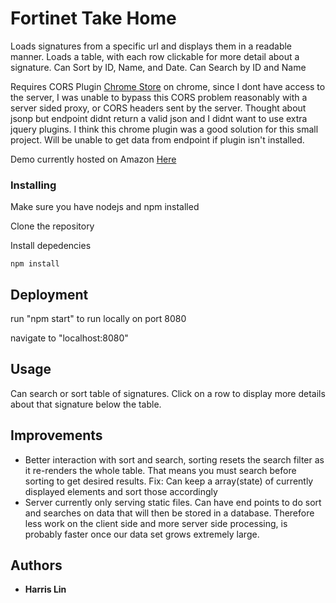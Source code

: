 # Fortinet Take Home

Loads signatures from a specific url and displays them in a readable manner.
Loads a table, with each row clickable for more detail about a signature.
Can Sort by ID, Name, and Date.
Can Search by ID and Name

Requires CORS Plugin [Chrome Store](https://chrome.google.com/webstore/detail/allow-control-allow-origi/nlfbmbojpeacfghkpbjhddihlkkiljbi) on chrome, since I dont have access to the server, I was unable to bypass this CORS problem reasonably with a server sided proxy, or CORS headers sent by the server. Thought about jsonp but endpoint didnt return a valid json and I didnt want to use extra jquery plugins. I think this chrome plugin was a good solution for this small project.
Will be unable to get data from endpoint if plugin isn't installed.

Demo currently hosted on Amazon [Here](http://fortinetwebapp.us-west-2.elasticbeanstalk.com/)

### Installing

Make sure you have nodejs and npm installed

Clone the repository

Install depedencies

```
npm install
```

## Deployment

run "npm start" to run locally on port 8080

navigate to "localhost:8080"

## Usage

Can search or sort table of signatures.
Click on a row to display more details about that signature below the table.

## Improvements

- Better interaction with sort and search, sorting resets the search filter as it re-renders the whole table. That means you must search before sorting to get desired results.
	Fix: Can keep a array(state) of currently displayed elements and sort those accordingly
- Server currently only serving static files. Can have end points to do sort and searches on data that will then be stored in a database. Therefore	less work on the client side and more server side processing, is probably faster once our data set grows extremely large.

## Authors

* **Harris Lin**